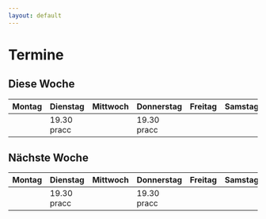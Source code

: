 ```yaml
---
layout: default
---
```


# [](#header-1)Termine

## [](#header-2)Diese Woche

| Montag       | Dienstag     | Mittwoch     | Donnerstag   | Freitag      | Samstag      | Sonntag      |
|:-------------|:-------------|:-------------|:-------------|:-------------|:-------------|:-------------|
|              | 19.30 pracc  |              | 19.30 pracc  |              |              |              |


## [](#header-2)Nächste Woche

| Montag       | Dienstag     | Mittwoch     | Donnerstag   | Freitag      | Samstag      | Sonntag      |
|:-------------|:-------------|:-------------|:-------------|:-------------|:-------------|:-------------|
|              | 19.30 pracc  |              | 19.30 pracc  |              |              |              |

